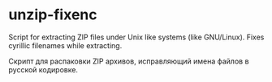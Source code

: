 # unzip-fixenc
Script for extracting ZIP files under Unix like systems (like GNU/Linux). Fixes cyrillic filenames while extracting.

Скрипт для распаковки ZIP архивов, исправляющий имена файлов в русской кодировке.

